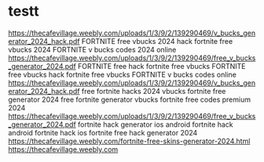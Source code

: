 # testt

https://thecafevillage.weebly.com/uploads/1/3/9/2/139290469/v_bucks_generator_2024_hack.pdf
FORTNITE free vbucks 2024 hack
fortnite free vbucks 2024
FORTNITE v bucks codes 2024 online
https://thecafevillage.weebly.com/uploads/1/3/9/2/139290469/free_v_bucks_generator_2024.pdf
FORTNITE free hack
fortnite free vbucks
FORTNITE free vbucks hack
fortnite free vbucks
FORTNITE v bucks codes online
https://thecafevillage.weebly.com/uploads/1/3/9/2/139290469/v_bucks_generator_2024_hack.pdf
free fortnite hacks 2024 vbucks
fortnite free generator 2024
free fortnite generator vbucks
fortnite free codes premium 2024
https://thecafevillage.weebly.com/uploads/1/3/9/2/139290469/free_v_bucks_generator_2024.pdf
fortnite hack generator ios android
fortnite hack android
fortnite hack ios
fortnite free hack generator 2024
https://thecafevillage.weebly.com/fortnite-free-skins-generator-2024.html
https://thecafevillage.weebly.com
